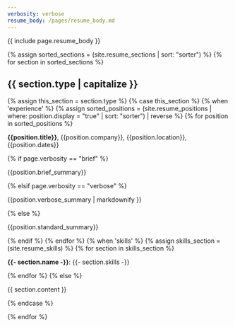 ```yaml
---
verbosity: verbose
resume_body: /pages/resume_body.md
---
```


{{ include page.resume_body }}

{% assign sorted_sections = (site.resume_sections | sort: "sorter") %}
{% for section in sorted_sections %}
<h2>{{ section.type | capitalize }}</h2>
{% assign this_section = section.type %}
{% case this_section %}
  {% when 'experience' %}
    {% assign sorted_positions = (site.resume_positions | where: position.display = "true" | sort: "sorter") | reverse %}
    {% for position in sorted_positions %}
<p><strong>{{position.title}}</strong>, {{position.company}}, {{position.location}}, {{position.dates}}</p>
      {% if page.verbosity == "brief" %}
<p>{{position.brief_summary}}</p>
      {% elsif page.verbosity == "verbose" %}
<p>{{position.verbose_summary | markdownify }}</p>
      {% else %}
<p>{{position.standard_summary}}</p>
      {% endif %}
    {% endfor %}
  {% when 'skills' %}
    {% assign skills_section = (site.resume_skills) %}
    {% for section in skills_section %}
<p><strong>{{- section.name -}}</strong>:&nbsp;{{- section.skills -}}</p>
    {% endfor %}
  {% else %}
<p>{{ section.content }}<p>
{% endcase %}

{% endfor %}
<!-- leaving the datapoint as 'type' although title would be better...

## Profile
{% assign profile_section = (site.resume_sections | where: "type", "profile" ) %}
{% for section in profile_section %}
{{ section.content }}
{% endfor %}

## Experience
{% assign sorted_positions = (site.resume_positions | sort: "sorter") | reverse %}
{% for position in sorted_positions %}
  {% if position.display %}
<p>{{position.title}}, {{position.company}}, {{position.location}}, {{position.dates}}</p>
  {% endif %}
  {% if page.verbosity == "brief" %}
<p>{{position.brief_summary}}</p>
  {% elsif page.verbosity == "verbose" %}
<p>{{position.verbose_summary}}</p>
  {% else %}
<p>{{position.standard_summary}}</p>
  {% endif %}
{% endfor %}

## Education
{% assign education_section = (site.resume_sections | where: "type", "education" ) %}
{% for section in education_section %}
<p>{{ section.content }}</p>
{% endfor %}

### Certification
{% assign certification_section = (site.resume_sections | where: "type", "certification" ) %}
{% for section in certification_section %}
<p>{{ section.content }}</p>
{% endfor %}

## Service
{% assign service_section = (site.resume_sections | where: "type", "service" ) %}
{% for section in service_section %}
<p>{{ section.content }}</p>
{% endfor %}

## Skills
{% assign skills_section = (site.resume_skills) %}
{% for section in skills_section %}
<p><strong>{{- section.name -}}</strong>:&nbsp;{{- section.skills -}}</p>
{% endfor %}

## Online
{% assign online_section = (site.resume_sections | where: "type", "online" ) %}
{% for section in online_section %}
<p>{{- section.content -}}</p>
{% endfor %}
-->
